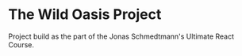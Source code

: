 # The Wild Oasis Project

Project build as the part of the Jonas Schmedtmann's Ultimate React Course.